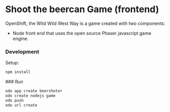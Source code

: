 # Shoot the beercan Game  (frontend)

OpenShift, the Wild Wild West Way is a game created with two components:

* Node front end that uses the open source Phaser javascript game engine.

### Development

Setup:

```bash
npm install
```

### Run

```bash
odo app create beershoter
odo create nodejs game
odo push
odo url create
```
